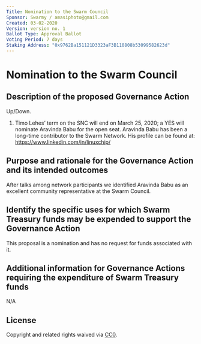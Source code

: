 ```yaml
---
Title: Nomination to the Swarm Council
Sponsor: Swarmy / amasiphoto@gmail.com
Created: 03-02-2020
Version: version no. 1
Ballot Type: Approval Ballot
Voting Period: 7 days
Staking Address: "0x9762Ba151121D3323aF3B110808b53099582623d"
---
```


# Nomination to the Swarm Council

## Description of the proposed Governance Action

Up/Down.

1) Timo Lehes’ term on the SNC will end on March 25, 2020; a YES will nominate Aravinda Babu for the open seat. Aravinda Babu has been a long-time contributor to the Swarm Network. His profile can be found at: https://www.linkedin.com/in/linuxchip/

## Purpose and rationale for the Governance Action and its intended outcomes

After talks among network participants we identified Aravinda Babu as an excellent community representative at the Swarm Council.

## Identify the specific uses for which Swarm Treasury funds may be expended to support the Governance Action

This proposal is a nomination and has no request for funds associated with it.

## Additional information for Governance Actions requiring the expenditure of Swarm Treasury funds

N/A


## License 
Copyright and related rights waived via [CC0](https://creativecommons.org/publicdomain/zero/1.0/).
